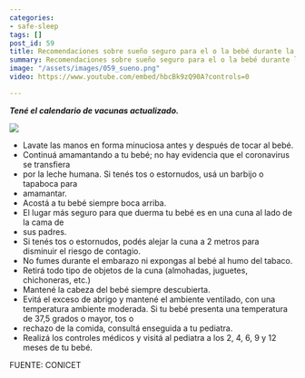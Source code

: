 ```yaml
---
categories:
- safe-sleep
tags: []
post_id: 59
title: Recomendaciones sobre sueño seguro para el o la bebé durante la pandemia
summary: Recomendaciones sobre sueño seguro para el o la bebé durante la pandemia
image: "/assets/images/059_sueno.png"
video: https://www.youtube.com/embed/hbcBk9zQ90A?controls=0

---
```

**_Tené el calendario de vacunas actualizado._**

![](/assets/images/unsplash-gallery-image-4.jpg)

* Lavate las manos en forma minuciosa antes y después de tocar al bebé.
* Continuá amamantando a tu bebé; no hay evidencia que el coronavirus se transfiera
* por la leche humana. Si tenés tos o estornudos, usá un barbijo o tapaboca para
* amamantar.
* Acostá a tu bebé siempre boca arriba.
* El lugar más seguro para que duerma tu bebé es en una cuna al lado de la cama de
* sus padres.
* Si tenés tos o estornudos, podés alejar la cuna a 2 metros para disminuir el riesgo de contagio.
* No fumes durante el embarazo ni expongas al bebé al humo del tabaco.
* Retirá todo tipo de objetos de la cuna (almohadas, juguetes, chichoneras, etc.)
* Mantené la cabeza del bebé siempre descubierta.
* Evitá el exceso de abrigo y mantené el ambiente ventilado, con una temperatura ambiente moderada. Si tu bebé presenta una temperatura de 37,5 grados o mayor, tos o
* rechazo de la comida, consultá enseguida a tu pediatra.
* Realizá los controles médicos y visitá al pediatra a los 2, 4, 6, 9 y 12 meses de tu bebé.

FUENTE: CONICET